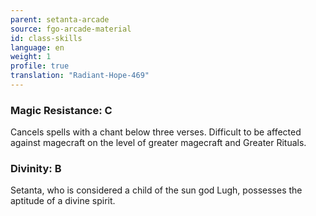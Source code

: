 ```yaml
---
parent: setanta-arcade
source: fgo-arcade-material
id: class-skills
language: en
weight: 1
profile: true
translation: "Radiant-Hope-469"
---
```


### Magic Resistance: C

Cancels spells with a chant below three verses. Difficult to be affected against magecraft on the level of greater magecraft and Greater Rituals.

### Divinity: B

Setanta, who is considered a child of the sun god Lugh, possesses the aptitude of a divine spirit.
